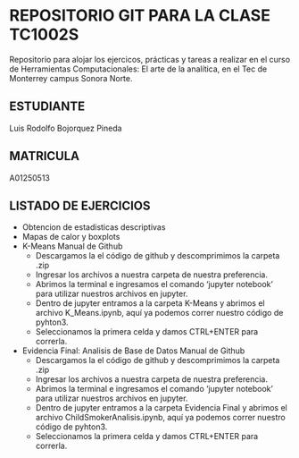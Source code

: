 # REPOSITORIO GIT PARA LA CLASE TC1002S
Repositorio para alojar los ejercicos, prácticas y tareas a realizar 
en el curso de Herramientas Computacionales: El arte de la analítica,
en el Tec de Monterrey campus Sonora Norte.
## ESTUDIANTE 
Luis Rodolfo Bojorquez Pineda

## MATRICULA
A01250513

## LISTADO DE EJERCICIOS
* Obtencion de estadisticas descriptivas
* Mapas de calor y boxplots
* K-Means
   Manual de Github
   - Descargamos la el código de github y descomprimimos la carpeta .zip
   - Ingresar los archivos a nuestra carpeta de nuestra preferencia.
   - Abrimos la terminal e ingresamos el comando ‘jupyter notebook’ para utilizar nuestros archivos en jupyter.
   - Dentro de jupyter entramos a la carpeta K-Means y abrimos el archivo K_Means.ipynb, aquí ya podemos correr nuestro código de pyhton3.
   - Seleccionamos la primera celda y damos CTRL+ENTER para correrla.
* Evidencia Final: Analisis de Base de Datos
   Manual de Github
   - Descargamos la el código de github y descomprimimos la carpeta .zip
   - Ingresar los archivos a nuestra carpeta de nuestra preferencia.
   - Abrimos la terminal e ingresamos el comando ‘jupyter notebook’ para utilizar nuestros archivos en jupyter.
   - Dentro de jupyter entramos a la carpeta Evidencia Final y abrimos el archivo ChildSmokerAnalisis.ipynb, aquí ya podemos correr nuestro código de pyhton3.
   - Seleccionamos la primera celda y damos CTRL+ENTER para correrla.
